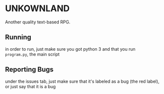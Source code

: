 # UNKOWNLAND
Another quality text-based RPG. 

## Running
in order to run, just make sure you got python 3 and that you run `program.py`, the main script

## Reporting Bugs
under the issues tab, just make sure that it's labeled as a bug (the red label), or just say that it is a bug

